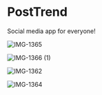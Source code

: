 # PostTrend
Social media app for everyone!

![IMG-1365](https://user-images.githubusercontent.com/100153203/166838745-e32383dd-e9b8-4ce1-a092-db01b1a89c0c.PNG)

![IMG-1366 (1)](https://user-images.githubusercontent.com/100153203/166838769-57e48b26-825b-405c-bcad-fa083f36e889.PNG)

![IMG-1362](https://user-images.githubusercontent.com/100153203/166838785-f2c7567b-78f1-4dcb-9bad-7cc0ce04a31e.PNG)

![IMG-1364](https://user-images.githubusercontent.com/100153203/166838793-fba3ef91-341f-4162-a527-60bc3ff725d5.PNG)

